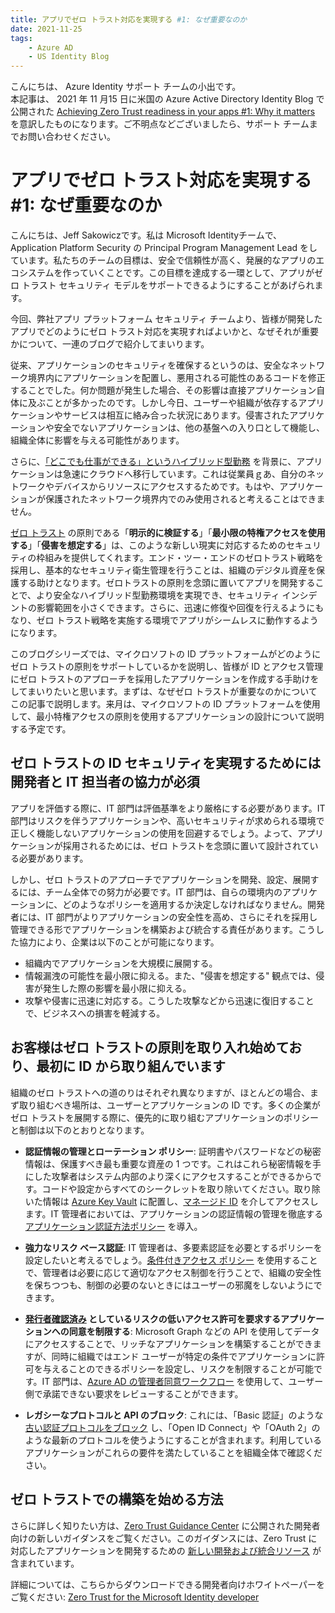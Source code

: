 ```yaml
---
title: アプリでゼロ トラスト対応を実現する #1: なぜ重要なのか
date: 2021-11-25
tags:
    - Azure AD
    - US Identity Blog
---
```


こんにちは、 Azure Identity サポート チームの小出です。  
本記事は、 2021 年 11 月15 日に米国の Azure Active Directory Identity Blog で公開された [Achieving Zero Trust readiness in your apps #1: Why it matters](https://techcommunity.microsoft.com/t5/azure-active-directory-identity/achieving-zero-trust-readiness-in-your-apps-1-why-it-matters/ba-p/2959972) を意訳したものになります。ご不明点などございましたら、サポート チームまでお問い合わせください。


# アプリでゼロ トラスト対応を実現する #1: なぜ重要なのか

こんにちは、Jeff Sakowiczです。私は Microsoft Identityチームで、Application Platform Security の Principal Program Management Lead をしています。私たちのチームの目標は、安全で信頼性が高く、発展的なアプリのエコシステムを作っていくことです。この目標を達成する一環として、アプリがゼロ トラスト セキュリティ モデルをサポートできるようにすることがあげられます。

今回、弊社アプリ プラットフォーム セキュリティ チームより、皆様が開発したアプリでどのようにゼロ トラスト対応を実現すればよいかと、なぜそれが重要かについて、一連のブログで紹介してまいります。

従来、アプリケーションのセキュリティを確保するというのは、安全なネットワーク境界内にアプリケーションを配置し、悪用される可能性のあるコードを修正することでした。何か問題が発生した場合、その影響は直接アプリケーション自体に及ぶことが多かったのです。しかし今日、ユーザーや組織が依存するアプリケーションやサービスは相互に絡み合った状況にあります。侵害されたアプリケーションや安全でないアプリケーションは、他の基盤への入り口として機能し、組織全体に影響を与える可能性があります。

さらに、[「どこでも仕事ができる」というハイブリッド型勤務](https://www.microsoft.com/security/blog/2021/05/12/how-to-secure-your-hybrid-work-world-with-a-zero-trust-approach/) を背景に、アプリケーションは急速にクラウドへ移行しています。これは従業員ｇあ、自分のネットワークやデバイスからリソースにアクセスするためです。もはや、アプリケーションが保護されたネットワーク境界内でのみ使用されると考えることはできません。

[ゼロ トラスト](https://www.microsoft.com/security/business/zero-trust) の原則である「**明示的に検証する**」「**最小限の特権アクセスを使用する**」「**侵害を想定する**」は、このような新しい現実に対応するためのセキュリティの枠組みを提供してくれます。エンド・ツー・エンドのゼロトラスト戦略を採用し、基本的なセキュリティ衛生管理を行うことは、組織のデジタル資産を保護する助けとなります。ゼロトラストの原則を念頭に置いてアプリを開発することで、より安全なハイブリッド型勤務環境を実現でき、セキュリティ インシデントの影響範囲を小さくできます。さらに、迅速に修復や回復を行えるようにもなり、ゼロ トラスト戦略を実施する環境でアプリがシームレスに動作するようになります。
 
このブログシリーズでは、マイクロソフトの ID プラットフォームがどのようにゼロ トラストの原則をサポートしているかを説明し、皆様が ID とアクセス管理にゼロ トラストのアプローチを採用したアプリケーションを作成する手助けをしてまいりたいと思います。まずは、なぜゼロ トラストが重要なのかについてこの記事で説明します。来月は、マイクロソフトの ID プラットフォームを使用して、最小特権アクセスの原則を使用するアプリケーションの設計について説明する予定です。 

## ゼロ トラストの ID セキュリティを実現するためには開発者と IT 担当者の協力が必須 

アプリを評価する際に、IT 部門は評価基準をより厳格にする必要があります。IT 部門はリスクを伴うアプリケーションや、高いセキュリティが求められる環境で正しく機能しないアプリケーションの使用を回避するでしょう。よって、アプリケーションが採用されるためには、ゼロ トラストを念頭に置いて設計されている必要があります。

しかし、ゼロ トラストのアプローチでアプリケーションを開発、設定、展開するには、チーム全体での努力が必要です。IT 部門は、自らの環境内のアプリケーションに、どのようなポリシーを適用するか決定しなければなりません。開発者には、IT 部門がよりアプリケーションの安全性を高め、さらにそれを採用し管理できる形でアプリケーションを構築および統合する責任があります。こうした協力により、企業は以下のことが可能になります。

- 組織内でアプリケーションを大規模に展開する。
- 情報漏洩の可能性を最小限に抑える。また、"侵害を想定する" 観点では、侵害が発生した際の影響を最小限に抑える。
- 攻撃や侵害に迅速に対応する。こうした攻撃などから迅速に復旧することで、ビジネスへの損害を軽減する。
 
## お客様はゼロ トラストの原則を取り入れ始めており、最初に ID から取り組んでいます

組織のゼロ トラストへの道のりはそれぞれ異なりますが、ほとんどの場合、まず取り組むべき場所は、ユーザーとアプリケーションの ID です。多くの企業がゼロ トラストを展開する際に、優先的に取り組むアプリケーションのポリシーと制御は以下のとおりとなります。

- **認証情報の管理とローテーション ポリシー**: 証明書やパスワードなどの秘密情報は、保護すべき最も重要な資産の 1 つです。これはこれら秘密情報を手にした攻撃者はシステム内部のより深くにアクセスすることができるからです。コードや設定からすべてのシークレットを取り除いてください。取り除いた情報は [Azure Key Vault](https://docs.microsoft.com/ja-jp/azure/key-vault/general/basic-concepts) に配置し、[マネージド ID](https://docs.microsoft.com/ja-jp/azure/active-directory/managed-identities-azure-resources/overview) を介してアクセスします。IT 管理者においては、アプリケーションの認証情報の管理を徹底する [アプリケーション認証方法ポリシー](https://docs.microsoft.com/ja-jp/graph/api/resources/applicationauthenticationmethodpolicy?view=graph-rest-beta) を導入。
	
- **強力なリスク ベース認証**: IT 管理者は、多要素認証を必要とするポリシーを設定したいと考えるでしょう。[条件付きアクセス ポリシー](https://docs.microsoft.com/ja-jp/azure/active-directory/conditional-access/overview) を使用することで、管理者は必要に応じて適切なアクセス制御を行うことで、組織の安全性を保ちつつも、制御の必要のないときにはユーザーの邪魔をしないようにできます。
	
- **[発行者確認済み](https://docs.microsoft.com/ja-jp/azure/active-directory/develop/publisher-verification-overview) としているリスクの低いアクセス許可を要求するアプリケーションへの同意を制限する**: Microsoft Graph などの API を使用してデータにアクセスすることで、リッチなアプリケーションを構築することができますが、同時に組織ではエンド ユーザーが特定の条件でアプリケーションに許可を与えることのできるポリシーを設定し、リスクを制限することが可能です。IT 部門は、[Azure AD の管理者同意ワークフロー](https://docs.microsoft.com/ja-jp/azure/active-directory/manage-apps/configure-admin-consent-workflow) を使用して、ユーザー側で承諾できない要求をレビューすることができます。
	
- **レガシーなプロトコルと API のブロック**: これには、「Basic 認証」のような [古い認証プロトコルをブロック](https://docs.microsoft.com/ja-jp/azure/active-directory/conditional-access/block-legacy-authentication) し、「Open ID Connect」や「OAuth 2」のような最新のプロトコルを使うようにすることが含まれます。利用しているアプリケーションがこれらの要件を満たしていることを組織全体で確認ください。

## ゼロ トラストでの構築を始める方法

さらに詳しく知りたい方は、[Zero Trust Guidance Center](https://docs.microsoft.com/security/zero-trust/) に公開された開発者向けの新しいガイダンスをご覧ください。このガイダンスには、Zero Trust に対応したアプリケーションを開発するための [新しい開発および統合リソース](https://docs.microsoft.com/en-us/security/zero-trust/identity-developer) が含まれています。

詳細については、こちらからダウンロードできる開発者向けホワイトペーパーをご覧ください: [Zero Trust for the Microsoft Identity developer](https://aka.ms/ztdev)
